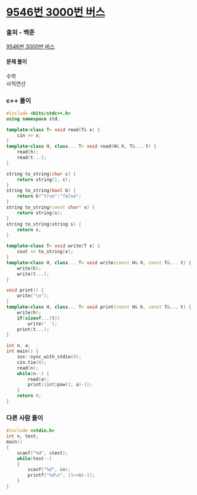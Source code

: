 # [9546번 3000번 버스](https://www.acmicpc.net/problem/9546)

### 출처 - 백준
[9546번 3000번 버스](https://www.acmicpc.net/problem/9546)

#### 문제 풀이
수학  
사칙연산

### c++ 풀이
```c++
#include <bits/stdc++.h>
using namespace std;

template<class T> void read(T& x) {
	cin >> x;
}
template<class H, class... T> void read(H& h, T&... t) {
	read(h);
	read(t...);
}

string to_string(char c) {
	return string(1, c);
}
string to_string(bool b) {
	return b?"true":"false";
}
string to_string(const char* s) {
	return string(s);
}
string to_string(string s) {
	return s;
}

template<class T> void write(T x) {
	cout << to_string(x);
}
template<class H, class... T> void write(const H& h, const T&... t) {
	write(h);
	write(t...);
}

void print() {
	write("\n");
}
template<class H, class... T> void print(const H& h, const T&... t) {
	write(h);
	if(sizeof...(t))
		write(' ');
	print(t...);
}

int n, a;
int main() {
    ios::sync_with_stdio(0);
    cin.tie(0);
    read(n);
    while(n--) {
        read(a);
        print((int)pow(2, a)-1);
    }
    return 0;
}
```

### 다른 사람 풀이
```c++
#include <stdio.h>
int n, test;
main()
{
	scanf("%d", &test);
	while(test--)
	{
		scanf("%d", &n);
		printf("%d\n", (1<<n)-1);
	}
}
```